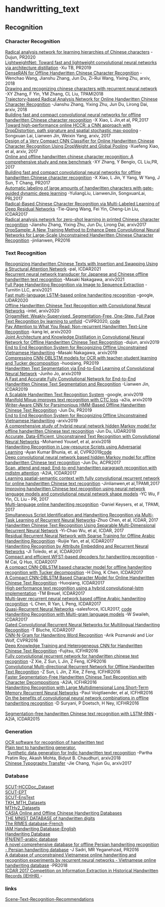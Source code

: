 # handwritting_text
## Recognition
### Character Recognition 
  [Radical analysis network for learning hierarchies of Chinese characters](https://www.sciencedirect.com/science/article/abs/pii/S0031320320301096) -Dujun, PR2020<br>
  [LightweightNet: Toward fast and lightweight convolutional neural networks via architecture distillation](https://www.sciencedirect.com/science/article/abs/pii/S0031320318303807) -Xu TB, PR2019<br>
  [DenseRAN for Offline Handwritten Chinese Character Recognition](https://arxiv.org/abs/1808.04134) -Wenchao Wang, Jianshu Zhang, Jun Du, Zi-Rui Wang, Yixing Zhu, arxiv, 2018<br>
  [Drawing and recognizing chinese characters with recurrent neural network](https://ieeexplore.ieee.org/abstract/document/7903730/) -XY Zhang, F Yin, YM Zhang, CL Liu, TPAMI2018<br>
  [Trajectory-based Radical Analysis Network for Online Handwritten Chinese Character Recognition](https://arxiv.org/abs/1801.10109) -Jianshu Zhang, Yixing Zhu, Jun Du, Lirong Dai, arxiv, 2018<br>
  [Building fast and compact convolutional neural networks for offline handwritten Chinese character recognition](https://arxiv.org/pdf/1702.07975) -X Xiao, L Jin,et al, PR,2017<br>
  [Toward high-performance online HCCR: a CNN approach with DropDistortion, path signature and spatial stochastic max-pooling](https://arxiv.org/abs/1702.07508) -Songxuan Lai, Lianwen Jin, Weixin Yang, arxiv, 2017<br>
  [Design of a Very Compact CNN Classifier for Online Handwritten Chinese Character Recognition Using DropWeight and Global Pooling](https://arxiv.org/abs/1705.05207) -Xuefeng Xiao, et al, arxiv, 2017<br>
  [Online and offline handwritten chinese character recognition: A comprehensive study and new benchmark](https://arxiv.org/pdf/1606.05763) -XY Zhang, Y Bengio, CL Liu,PR, 2017<br>
  [Building fast and compact convolutional neural networks for offline handwritten Chinese character recognition](https://www.sciencedirect.com/science/article/pii/S0031320317302558) -X Xiao, L Jin, Y Yang, W Yang, J Sun, T Chang, PR2017<br>
  [Automatic labeling of large amounts of handwritten characters with gate-guided dynamic deep learning](https://www.sciencedirect.com/science/article/pii/S0167865517303628) -YuliangLiu, LianwenJin, SongxuanLai, PRL2017<br>
  [Radical-Based Chinese Character Recognition via Multi-Labeled Learning of Deep Residual Networks](https://ieeexplore.ieee.org/abstract/document/8270031/) -Tie-Qiang Wang, Fei Yin, Cheng-Lin Liu, ICDAR2017<br>
  [Radical analysis network for zero-shot learning in printed Chinese character recognition](https://arxiv.org/abs/1711.01889) -Jianshu Zhang, Yixing Zhu, Jun Du, Lirong Dai, arxiv2017<br>
  [DropSample: A New Training Method to Enhance Deep Convolutional Neural Networks for Large-Scale Unconstrained Handwritten Chinese Character Recognition](https://arxiv.org/ftp/arxiv/papers/1505/1505.05354.pdf) -jinlianwen, PR2016<br>
### Text Recognition 
  [Recognizing Handwritten Chinese Texts with Insertion and Swapping Using a Structural Attention Network](https://link.springer.com/chapter/10.1007/978-3-030-86337-1_37) -pal, ICDAR2021<br>
  [Recurrent neural network transducer for Japanese and Chinese offline handwritten text recognition](https://arxiv.org/abs/2106.14459) -Masaki Nakagawa, arxiv2021<br>
  [Full Page Handwriting Recognition via Image to Sequence Extraction](https://arxiv.org/abs/2103.06450) -Turnitin LLC, arxiv2021<br>
  [Fast multi-language LSTM-based online handwriting recognition](https://link.springer.com/article/10.1007/s10032-020-00350-4) -google, IJDAR2020<br>
  [Offline Handwritten Chinese Text Recognition with Convolutional Neural Networks](https://arxiv.org/abs/2006.15619) -intel, arxiv2020<br>
  [OrigamiNet: Weakly-Supervised, Segmentation-Free, One-Step, Full Page Text Recognition by learning to unfold](https://arxiv.org/abs/2006.07491) -CVPR2020, [code](https://github.com/IntuitionMachines/OrigamiNet)<br>
  [Pay Attention to What You Read: Non-recurrent Handwritten Text-Line Recognition](https://arxiv.org/abs/2005.13044) -kang lei, arxiv2020<br>
  [Joint Architecture and Knowledge Distillation in Convolutional Neural Network for Offline Handwritten Chinese Text Recognition](https://arxiv.org/abs/1912.07806) -dujun, arxiv2019<br>
  [End to End Recognition System for Recognizing Offline Unconstrained Vietnamese Handwriting](https://arxiv.org/abs/1905.05381) -Masaki Nakagawa, arxiv2019<br>
  [Compressing CNN-DBLSTM models for OCR with teacher-student learning and Tucker decomposition](https://www.sciencedirect.com/science/article/abs/pii/S0031320319302547) -huoqiang, PR2019<br>
  [Handwritten Text Segmentation via End-to-End Learning of Convolutional Neural Network](https://arxiv.org/abs/1906.05229) -Junho Jo, arxiv2019<br>
  [A Fast and Accurate Fully Convolutional Network for End-to-End Handwritten Chinese Text Segmentation and Recognition](https://ieeexplore.ieee.org/abstract/document/8977956) -Lianwen Jin, ICDAR2019<br>
  [A Scalable Handwritten Text Recognition System](https://arxiv.org/abs/1904.09150) -google, arxiv2019<br>
  [Manifold Mixup improves text recognition with CTC loss](https://arxiv.org/abs/1903.04246) -a2ia, arxiv2019<br>
  [Writer-Aware CNN for Parsimonious HMM-Based Offline Handwritten Chinese Text Recognition](https://arxiv.org/abs/1812.09809) -Jun Du, PR2019<br>
  [End to End Recognition System for Recognizing Offline Unconstrained Vietnamese Handwriting](https://arxiv.org/abs/1905.05381) -arxiv2019<br>
  [A comprehensive study of hybrid neural network hidden Markov model for offline handwritten Chinese text recognition](http://staff.ustc.edu.cn/~jundu/Publications/publications/wang_journal_IJDAR.pdf) -Jun Du, IJDAR2018<br>
  [Accurate, Data-Efficient, Unconstrained Text Recognition with Convolutional Neural Networks](https://arxiv.org/abs/1812.11894) -Mohamed Yousef, et al, arxiv2018<br>
  [Handwriting Recognition in Low-resource Scripts using Adversarial Learning](https://arxiv.org/abs/1811.01396) -Ayan Kumar Bhunia, et. al, CVPR2019[code](https://github.com/AyanKumarBhunia/Handwriting_Recogition_using_Adversarial_Learning)<br>
  [Deep convolutional neural network based hidden Markov model for offline handwritten Chinese text recognition](http://staff.ustc.edu.cn/~jundu/Publications/publications/ACPR17-1.pdf) -Jun Du, ACPR2017<br>
  [Scan, attend and read: End-to-end handwritten paragraph recognition with mdlstm attention](https://ieeexplore.ieee.org/abstract/document/8270105/authors) -A2iA, ICDAR2017<br>
  [Learning spatial-semantic context with fully convolutional recurrent network for online handwritten Chinese text recognition](https://arxiv.org/pdf/1610.02616.pdf) -Jinlianwen,et al,TPAMI,2017<br>
  [Improving handwritten Chinese text recognition using neural network language models and convolutional neural network shape models](https://www.sciencedirect.com/science/article/pii/S0031320316304472) -YC Wu, F Yin, CL Liu - PR, 2017<br>
  [Multi-language online handwriting recognition](https://ieeexplore.ieee.org/stamp/stamp.jsp?arnumber=7478642) -Daniel Keysers, et al, TPAMI, 2017<br>
  [Simultaneous Script Identification and Handwriting Recognition via Multi-Task Learning of Recurrent Neural Networks](https://ieeexplore.ieee.org/abstract/document/8270023/)-Zhuo Chen, et al, ICDAR, 2017<br>
  [Handwritten Chinese Text Recognition Using Separable Multi-Dimensional Recurrent Neural Network](https://ieeexplore.ieee.org/abstract/document/8269953/) -Yi-Chao Wu, et al, ICDAR, 2017<br>
  [Residual Recurrent Neural Network with Sparse Training for Offline Arabic Handwriting Recognition](https://ieeexplore.ieee.org/abstract/document/8270102/) -Ruijie Yan, et al, ICDAR2017<br>
  [Handwriting Recognition by Attribute Embedding and Recurrent Neural Networks](http://www.cvc.uab.es/~afornes/publi/conferences/2017_ICDAR_JIToledo.pdf) -JI Toledo, et al, ICDAR2017<br>
  [Compact and efficient WFST-based decoders for handwriting recognition](https://ieeexplore.ieee.org/abstract/document/8269963/) -M Cai, Q Huo, ICDAR2017<br>
  [A compact CNN-DBLSTM based character model for offline handwriting recognition with Tucker decomposition](https://ieeexplore.ieee.org/abstract/document/8270020/) -H Ding, K Chen, ICDAR2017<br>
  [A Compact CNN-DBLSTM Based Character Model for Online Handwritten Chinese Text Recognition](https://ieeexplore.ieee.org/abstract/document/8270108) -Huoqiang, ICDAR2017<br>
  [High performance text recognition using a hybrid convolutional-lstm implementation](https://ieeexplore.ieee.org/abstract/document/8269943/) -TM Breuel, ICDAR2017<br>
  [Multi-layer recurrent neural network based offline Arabic handwriting recognition](http://ieeexplore.ieee.org/abstract/document/8067749/) -L Chen, R Yan, L Peng, ICDAR2017<br>
  [Quasi-Recurrent Neural Networks](https://arxiv.org/abs/1611.01576) -salesforce, ICLR2017, [code](https://github.com/salesforce/pytorch-qrnn)<br>
  [Handwriting Recognition with Multi-gram language models](http://grce.labri.fr/taladoc-sifed/pdf/Swaileh_handwritting-recognition-multi_final.pdf) -W Swaileh, ICDAR2017<br>
  [Gated Convolutional Recurrent Neural Networks for Multilingual Handwriting Recognition](http://www.tbluche.com/files/icdar17_gnn.pdf) -T Bluche, ICDAR2017<br>
  [CNN-N-Gram for Handwriting Word Recognition](http://openaccess.thecvf.com/content_cvpr_2016/papers/Poznanski_CNN-N-Gram_for_Handwriting_CVPR_2016_paper.pdf) -Arik Poznanski and Lior Wolf, CVPR2016<br>
  [Deep Knowledge Training and Heterogeneous CNN for Handwritten Chinese Text Recognition](https://ieeexplore.ieee.org/abstract/document/7814044) -Fujitsu, ICFHR2016<br>
  [Fully convolutional recurrent network for handwritten chinese text recognition](http://ieeexplore.ieee.org/abstract/document/7900261/) -Z Xie, Z Sun, L Jin, Z Feng, ICPR2016<br>
  [Convolutional Multi-directional Recurrent Network for Offline Handwritten Text Recognition](https://ieeexplore.ieee.org/abstract/document/7814070/) -Z Sun, L Jin, Z Xie, Z Feng, ICFHR2016<br>
  [Faster Segmentation-Free Handwritten Chinese Text Recognition with Character Decompositions](https://ieeexplore.ieee.org/abstract/document/7814119/) -A2iA, ICFHR2016<br>
  [Handwriting Recognition with Large Multidimensional Long Short-Term Memory Recurrent Neural Networks](https://ieeexplore.ieee.org/abstract/document/7814068/) -Paul Voigtlaender, et al, ICFHR2016<br>
  [On the benefits of convolutional neural network combinations in offline handwriting recognition](https://ieeexplore.ieee.org/abstract/document/7814062/) -D Suryani, P Doetsch, H Ney, ICFHR2016<br>  
  [Segmentation-free handwritten Chinese text recognition with LSTM-RNN](https://ieeexplore.ieee.org/abstract/document/7333746/) -A2iA, ICDAR2015<br>
   
### Generation
   [OCR software for recognition of handwritten text](https://github.com/Breta01/handwriting-ocr)<br>
   [Plain text to handwriting generator.](https://github.com/theSage21/handwritten)<br>
   [Synthetic data generation for Indic handwritten text recognition](https://arxiv.org/abs/1804.06254) -Partha Pratim Roy, Akash Mohta, Bidyut B. Chaudhuri, arxiv2018<br>
   [Chinese Typography Transfer]() -Jie Chang, Yujun Gu, arxiv2017<br>
### Database
   [SCUT-HCCDoc_Dataset](https://github.com/HCIILAB/SCUT-HCCDoc_Dataset_Release)<br>
   [SCUT-EPT](https://github.com/HCIILAB/SCUT-EPT_Dataset_Release)<br>
   [SCUT-EnsText](https://github.com/HCIILAB/SCUT-EnsText)<br>
   [TKH_MTH_Datasets](https://github.com/HCIILAB/TKH_MTH_Datasets_Release)<br>
   [MTHv2_Datasets](https://github.com/HCIILAB/MTHv2_Datasets_Release)<br>
   [CASIA Online and Offline Chinese Handwriting Databases](http://www.nlpr.ia.ac.cn/databases/handwriting/Home.html) <br>
   [THE MNIST DATABASE of handwritten digits](http://yann.lecun.com/exdb/mnist/)<br>
   [The RIMES database-French](http://www.a2ialab.com/doku.php?id=rimes_database:start)<br>
   [IAM Handwriting Database-English](http://www.fki.inf.unibe.ch/databases/iam-handwriting-database)<br>
   [Handwriting Database](https://www.gavo.t.u-tokyo.ac.jp/~qiao/database.html)<br>
   [IFN/ENIT-arabic database](http://www.ifnenit.com/)<br>
   [A novel comprehensive database for offline Persian handwriting recognition - Persian handwriting database](https://www.sciencedirect.com/science/article/pii/S0031320316300097) -J Sadri, MR Yeganehzad, PR2016<br>
   [A database of unconstrained Vietnamese online handwriting and recognition experiments by recurrent neural networks - Vietnamese online handwriting database](https://www.sciencedirect.com/science/article/pii/S0031320318300141) -PR2018<br>
   [ICDAR 2017 Competition on Information Extraction in Historical Handwritten Records (IEHHR) ](http://www.cvc.uab.es/5cofm/competition/) -
### links
   [Scene-Text-Recognition-Recommendations](https://github.com/HCIILAB/Scene-Text-Recognition-Recommendations)
